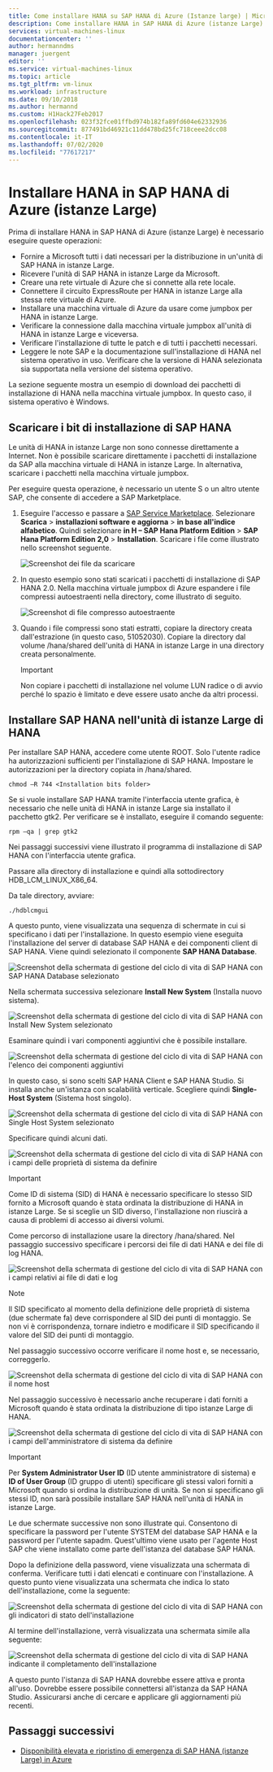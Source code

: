 ```yaml
---
title: Come installare HANA su SAP HANA di Azure (Istanze large) | Microsoft Docs
description: Come installare HANA in SAP HANA di Azure (istanze Large).
services: virtual-machines-linux
documentationcenter: ''
author: hermanndms
manager: juergent
editor: ''
ms.service: virtual-machines-linux
ms.topic: article
ms.tgt_pltfrm: vm-linux
ms.workload: infrastructure
ms.date: 09/10/2018
ms.author: hermannd
ms.custom: H1Hack27Feb2017
ms.openlocfilehash: 023f32fce01ffbd974b182fa89fd604e62332936
ms.sourcegitcommit: 877491bd46921c11dd478bd25fc718ceee2dcc08
ms.contentlocale: it-IT
ms.lasthandoff: 07/02/2020
ms.locfileid: "77617217"
---
```

# <a name="install-hana-on-sap-hana-on-azure-large-instances"></a>Installare HANA in SAP HANA di Azure (istanze Large)

Prima di installare HANA in SAP HANA di Azure (istanze Large) è necessario eseguire queste operazioni:
- Fornire a Microsoft tutti i dati necessari per la distribuzione in un'unità di SAP HANA in istanze Large.
- Ricevere l'unità di SAP HANA in istanze Large da Microsoft.
- Creare una rete virtuale di Azure che si connette alla rete locale.
- Connettere il circuito ExpressRoute per HANA in istanze Large alla stessa rete virtuale di Azure.
- Installare una macchina virtuale di Azure da usare come jumpbox per HANA in istanze Large.
- Verificare la connessione dalla macchina virtuale jumpbox all'unità di HANA in istanze Large e viceversa.
- Verificare l'installazione di tutte le patch e di tutti i pacchetti necessari.
- Leggere le note SAP e la documentazione sull'installazione di HANA nel sistema operativo in uso. Verificare che la versione di HANA selezionata sia supportata nella versione del sistema operativo.

La sezione seguente mostra un esempio di download dei pacchetti di installazione di HANA nella macchina virtuale jumpbox. In questo caso, il sistema operativo è Windows.

## <a name="download-the-sap-hana-installation-bits"></a>Scaricare i bit di installazione di SAP HANA
Le unità di HANA in istanze Large non sono connesse direttamente a Internet. Non è possibile scaricare direttamente i pacchetti di installazione da SAP alla macchina virtuale di HANA in istanze Large. In alternativa, scaricare i pacchetti nella macchina virtuale jumpbox.

Per eseguire questa operazione, è necessario un utente S o un altro utente SAP, che consente di accedere a SAP Marketplace.

1. Eseguire l'accesso e passare a [SAP Service Marketplace](https://support.sap.com/en/index.html). Selezionare **Scarica**  >  **installazioni software e aggiorna**  >  **in base all'indice alfabetico**. Quindi selezionare **in H – SAP Hana Platform Edition**  >  **SAP Hana Platform Edition 2,0**  >  **Installation**. Scaricare i file come illustrato nello screenshot seguente.

   ![Screenshot dei file da scaricare](./media/hana-installation/image16_download_hana.PNG)

2. In questo esempio sono stati scaricati i pacchetti di installazione di SAP HANA 2.0. Nella macchina virtuale jumpbox di Azure espandere i file compressi autoestraenti nella directory, come illustrato di seguito.

   ![Screenshot di file compresso autoestraente](./media/hana-installation/image17_extract_hana.PNG)

3. Quando i file compressi sono stati estratti, copiare la directory creata dall'estrazione (in questo caso, 51052030). Copiare la directory dal volume /hana/shared dell'unità di HANA in istanze Large in una directory creata personalmente.

   > [!Important]
   > Non copiare i pacchetti di installazione nel volume LUN radice o di avvio perché lo spazio è limitato e deve essere usato anche da altri processi.


## <a name="install-sap-hana-on-the-hana-large-instance-unit"></a>Installare SAP HANA nell'unità di istanze Large di HANA
Per installare SAP HANA, accedere come utente ROOT. Solo l'utente radice ha autorizzazioni sufficienti per l'installazione di SAP HANA. Impostare le autorizzazioni per la directory copiata in /hana/shared.

```
chmod –R 744 <Installation bits folder>
```

Se si vuole installare SAP HANA tramite l'interfaccia utente grafica, è necessario che nelle unità di HANA in istanze Large sia installato il pacchetto gtk2. Per verificare se è installato, eseguire il comando seguente:

```
rpm –qa | grep gtk2
```

Nei passaggi successivi viene illustrato il programma di installazione di SAP HANA con l'interfaccia utente grafica.

Passare alla directory di installazione e quindi alla sottodirectory HDB_LCM_LINUX_X86_64. 

Da tale directory, avviare:

```
./hdblcmgui 
```
A questo punto, viene visualizzata una sequenza di schermate in cui si specificano i dati per l'installazione. In questo esempio viene eseguita l'installazione del server di database SAP HANA e dei componenti client di SAP HANA. Viene quindi selezionato il componente **SAP HANA Database**.

![Screenshot della schermata di gestione del ciclo di vita di SAP HANA con SAP HANA Database selezionato](./media/hana-installation/image18_hana_selection.PNG)

Nella schermata successiva selezionare **Install New System** (Installa nuovo sistema).

![Screenshot della schermata di gestione del ciclo di vita di SAP HANA con Install New System selezionato](./media/hana-installation/image19_select_new.PNG)

Esaminare quindi i vari componenti aggiuntivi che è possibile installare.

![Screenshot della schermata di gestione del ciclo di vita di SAP HANA con l'elenco dei componenti aggiuntivi](./media/hana-installation/image20_select_components.PNG)

In questo caso, si sono scelti SAP HANA Client e SAP HANA Studio. Si installa anche un'istanza con scalabilità verticale. Scegliere quindi **Single-Host System** (Sistema host singolo). 

![Screenshot della schermata di gestione del ciclo di vita di SAP HANA con Single Host System selezionato](./media/hana-installation/image21_single_host.PNG)

Specificare quindi alcuni dati.

![Screenshot della schermata di gestione del ciclo di vita di SAP HANA con i campi delle proprietà di sistema da definire](./media/hana-installation/image22_provide_sid.PNG)

> [!Important]
> Come ID di sistema (SID) di HANA è necessario specificare lo stesso SID fornito a Microsoft quando è stata ordinata la distribuzione di HANA in istanze Large. Se si sceglie un SID diverso, l'installazione non riuscirà a causa di problemi di accesso ai diversi volumi.

Come percorso di installazione usare la directory /hana/shared. Nel passaggio successivo specificare i percorsi dei file di dati HANA e dei file di log HANA.


![Screenshot della schermata di gestione del ciclo di vita di SAP HANA con i campi relativi ai file di dati e log](./media/hana-installation/image23_provide_log.PNG)

> [!Note]
> Il SID specificato al momento della definizione delle proprietà di sistema (due schermate fa) deve corrispondere al SID dei punti di montaggio. Se non vi è corrispondenza, tornare indietro e modificare il SID specificando il valore del SID dei punti di montaggio.

Nel passaggio successivo occorre verificare il nome host e, se necessario, correggerlo. 

![Screenshot della schermata di gestione del ciclo di vita di SAP HANA con il nome host](./media/hana-installation/image24_review_host_name.PNG)

Nel passaggio successivo è necessario anche recuperare i dati forniti a Microsoft quando è stata ordinata la distribuzione di tipo istanze Large di HANA. 

![Screenshot della schermata di gestione del ciclo di vita di SAP HANA con i campi dell'amministratore di sistema da definire](./media/hana-installation/image25_provide_guid.PNG)

> [!Important]
> Per **System Administrator User ID** (ID utente amministratore di sistema) e **ID of User Group** (ID gruppo di utenti) specificare gli stessi valori forniti a Microsoft quando si ordina la distribuzione di unità. Se non si specificano gli stessi ID, non sarà possibile installare SAP HANA nell'unità di HANA in istanze Large.

Le due schermate successive non sono illustrate qui. Consentono di specificare la password per l'utente SYSTEM del database SAP HANA e la password per l'utente sapadm. Quest'ultimo viene usato per l'agente Host SAP che viene installato come parte dell'istanza del database SAP HANA.

Dopo la definizione della password, viene visualizzata una schermata di conferma. Verificare tutti i dati elencati e continuare con l'installazione. A questo punto viene visualizzata una schermata che indica lo stato dell'installazione, come la seguente:

![Screenshot della schermata di gestione del ciclo di vita di SAP HANA con gli indicatori di stato dell'installazione](./media/hana-installation/image27_show_progress.PNG)

Al termine dell'installazione, verrà visualizzata una schermata simile alla seguente:

![Screenshot della schermata di gestione del ciclo di vita di SAP HANA indicante il completamento dell'installazione](./media/hana-installation/image28_install_finished.PNG)

A questo punto l'istanza di SAP HANA dovrebbe essere attiva e pronta all'uso. Dovrebbe essere possibile connettersi all'istanza da SAP HANA Studio. Assicurarsi anche di cercare e applicare gli aggiornamenti più recenti.


## <a name="next-steps"></a>Passaggi successivi

- [Disponibilità elevata e ripristino di emergenza di SAP HANA (istanze Large) in Azure](hana-overview-high-availability-disaster-recovery.md)

